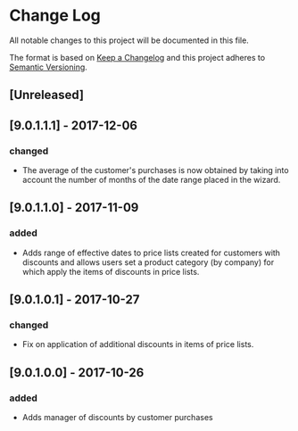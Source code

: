 # Change Log
All notable changes to this project will be documented in this file.

The format is based on [Keep a Changelog](http://keepachangelog.com/)
and this project adheres to [Semantic Versioning](http://semver.org/).

## [Unreleased]

## [9.0.1.1.1] - 2017-12-06
### changed
- The average of the customer's purchases is now obtained by taking into account the number of months of the date range placed in the wizard.

## [9.0.1.1.0] - 2017-11-09
### added
- Adds range of effective dates to price lists created for customers with discounts and allows users set a product category (by company) for which apply the items of discounts in price lists.

## [9.0.1.0.1] - 2017-10-27
### changed
- Fix on application of additional discounts in items of price lists.

## [9.0.1.0.0] - 2017-10-26
### added
- Adds manager of discounts by customer purchases
